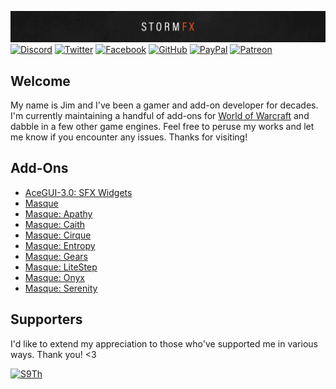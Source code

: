 [![StormFX][PNG-Banner]][Top]
[![Discord][SVG-Discord]][Discord]
[![Twitter][SVG-Twitter]][Twitter]
[![Facebook][SVG-Facebook]][Facebook]
[![GitHub][SVG-GitHub]][GitHub]
[![PayPal][SVG-PayPal]][PayPal]
[![Patreon][SVG-Patreon]][Patreon]

## Welcome

My name is Jim and I've been a gamer and add-on developer for decades. I'm currently maintaining a handful of add-ons for [World of Warcraft] and dabble in a few other game engines. Feel free to peruse my works and let me know if you encounter any issues. Thanks for visiting!

## Add-Ons

- [AceGUI-3.0: SFX Widgets](https://github.com/SFX-WoW/AceGUI-3.0_SFX-Widgets)
- [Masque](https://github.com/SFX-WoW/Masque)
- [Masque: Apathy](https://github.com/SFX-WoW/Masque_Apathy)
- [Masque: Caith](https://github.com/SFX-WoW/Masque_Caith)
- [Masque: Cirque](https://github.com/SFX-WoW/Masque_Cirque)
- [Masque: Entropy](https://github.com/SFX-WoW/Masque_Entropy)
- [Masque: Gears](https://github.com/SFX-WoW/Masque_Gears)
- [Masque: LiteStep](https://github.com/SFX-WoW/Masque_LiteStep)
- [Masque: Onyx](https://github.com/SFX-WoW/Masque_Onyx)
- [Masque: Serenity](https://github.com/SFX-WoW/Masque_Serenity)

## Supporters

I'd like to extend my appreciation to those who've supported me in various ways. Thank you! <3

[![S9Th](https://github.com/S9Th.png?size=50)](https://github.com/s9th "S9Th")

[Links]: #

[Top]: #Top

[Discord]: https://discord.gg/DDVqkd6 (Join the Discord)
[Facebook]: https://www.facebook.com/stormfxi (Follow on Facebook)
[GitHub]: https://github.com/sponsors/StormFX (Sponsor on GitHub)
[PayPal]: https://www.paypal.me/stormfxi (Donate via PayPal)
[Patreon]: https://www.patreon.com/stormfx (Become a Patron)
[Twitter]: https://twitter.com/stormfxi (Follow on Twitter)

[World of Warcraft]: https://worldofwarcraft.com

[Images]: #

[PNG-Banner]: img/Banner.png

[SVG-Discord]: https://img.shields.io/badge/Discord-7289da?logo=discord&logoColor=fff&style=flat-square
[SVG-Facebook]: https://img.shields.io/badge/Facebook-1877F2?logo=facebook&logoColor=fff&style=flat-square
[SVG-GitHub]: https://img.shields.io/badge/Sponsor-555?logo=github&logoColor=fff&style=flat-square
[SVG-PayPal]: https://img.shields.io/endpoint?url=https://www.stormfx.com/img/svg/paypal.json
[SVG-Patreon]: https://img.shields.io/badge/Patreon-f96854?logo=patreon&logoColor=fff&style=flat-square
[SVG-Twitter]: https://img.shields.io/badge/Twitter-1DA1F2?logo=twitter&logoColor=fff&style=flat-square
